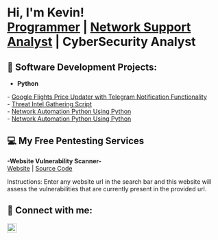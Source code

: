 <h1>Hi, I'm Kevin! <br/><a href="https://github.com/KevTheWebDev">Programmer</a> | <a href="https://www.linkedin.com/in/kevin-orta-7334391b4/">Network Support Analyst</a> | <a href"">CyberSecurity Analyst</a> </h1>

<h2>👾 Software Development Projects:</h2>

<!-- - <b>Data Structures and Algorithms Practice</b><br> -->
<!-- - <b>PowerShell</b><br> -->
<!-- - <b>C# (.NET Desktop Applications)</b> -->
- <b>Python</b>
<div>- <a href="https://github.com/KevTheWebDev/KevTheWebDev">Google Flights Price Updater with Telegram Notification Functionality</a></div>
<div>- <a href="https://github.com/KevTheWebDev/Threat-Intel-Gathering-Script">Threat Intel Gathering Script</a></div>
<div>- <a href="https://github.com/KevTheWebDev/Network-Automation-Python">Network Automation Python Using Python</a></div>
<div>- <a href="https://github.com/KevTheWebDev/Network-Monitoring-Dashboard">Network Automation Python Using Python</a></div>



<h2>💻 My Free Pentesting Services</h2>
<div><b>-Website Vulnerability Scanner-</b></div>
<div><a href="">Website</a> | <a href="">Source Code</a></div>

Instructions: Enter any website url in the search bar and this website will assess the vulnerabilities that are currently present in the provided url.

<h2> 🚀 Connect with me:</h2>

[<img align="left" alt="KevinOrta | LinkedIn" width="22px" src="https://cdn.jsdelivr.net/npm/simple-icons@v3/icons/linkedin.svg" />][linkedin]

[linkedin]: (https://www.linkedin.com/in/kevin-orta-7334391b4/)
